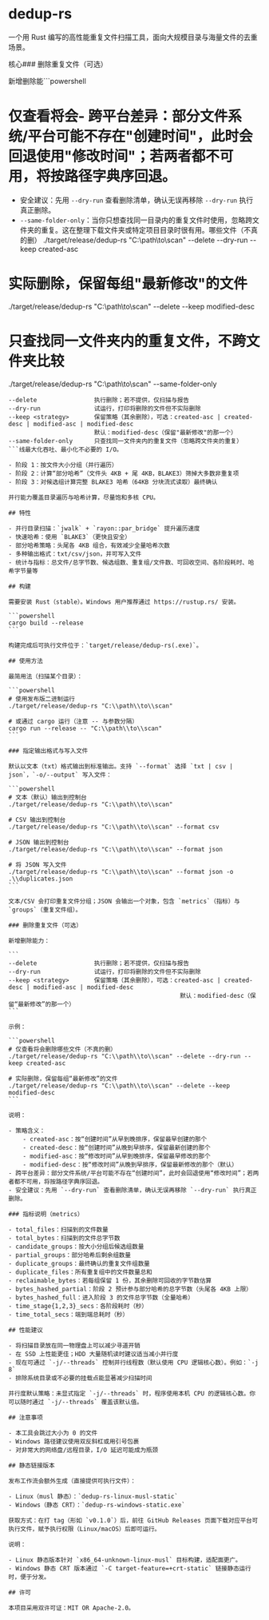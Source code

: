 # dedup-rs

一个用 Rust 编写的高性能重复文件扫描工具，面向大规模目录与海量文件的去重场景。

核心### 删除重复文件（可选）

新增删除能```powershell
# 仅查看将会- 跨平台差异：部分文件系统/平台可能不存在"创建时间"，此时会回退使用"修改时间"；若两者都不可用，将按路径字典序回退。
- 安全建议：先用 `--dry-run` 查看删除清单，确认无误再移除 `--dry-run` 执行真正删除。
- `--same-folder-only`：当你只想查找同一目录内的重复文件时使用，忽略跨文件夹的重复。这在整理下载文件夹或特定项目目录时很有用。哪些文件（不真的删）
./target/release/dedup-rs "C:\\path\\to\\scan" --delete --dry-run --keep created-asc

# 实际删除，保留每组"最新修改"的文件
./target/release/dedup-rs "C:\\path\\to\\scan" --delete --keep modified-desc

# 只查找同一文件夹内的重复文件，不跨文件夹比较
./target/release/dedup-rs "C:\\path\\to\\scan" --same-folder-only
`````
--delete                执行删除；若不提供，仅扫描与报告
--dry-run               试运行，打印将删除的文件但不实际删除
--keep <strategy>       保留策略（其余删除），可选：created-asc | created-desc | modified-asc | modified-desc
                        默认：modified-desc（保留"最新修改"的那一个）
--same-folder-only      只查找同一文件夹内的重复文件（忽略跨文件夹的重复）
```线最大化吞吐、最小化不必要的 I/O。

- 阶段 1：按文件大小分组（并行遍历）
- 阶段 2：计算“部分哈希”（文件头 4KB + 尾 4KB，BLAKE3）筛掉大多数非重复项
- 阶段 3：对候选组计算完整 BLAKE3 哈希（64KB 分块流式读取）最终确认

并行能力覆盖目录遍历与哈希计算，尽量饱和多核 CPU。

## 特性

- 并行目录扫描：`jwalk` + `rayon::par_bridge` 提升遍历速度
- 快速哈希：使用 `BLAKE3`（更快且安全）
- 部分哈希策略：头尾各 4KB 组合，有效减少全量哈希次数
- 多种输出格式：txt/csv/json，并可写入文件
- 统计与指标：总文件/总字节数、候选组数、重复组/文件数、可回收空间、各阶段耗时、哈希字节量等

## 构建

需要安装 Rust（stable）。Windows 用户推荐通过 https://rustup.rs/ 安装。

```powershell
cargo build --release
```

构建完成后可执行文件位于：`target/release/dedup-rs(.exe)`。

## 使用方法

最简用法（扫描某个目录）：

```powershell
# 使用发布版二进制运行
./target/release/dedup-rs "C:\\path\\to\\scan"

# 或通过 cargo 运行（注意 -- 与参数分隔）
cargo run --release -- "C:\\path\\to\\scan"
```

### 指定输出格式与写入文件

默认以文本（txt）格式输出到标准输出。支持 `--format` 选择 `txt | csv | json`，`-o/--output` 写入文件：

```powershell
# 文本（默认）输出到控制台
./target/release/dedup-rs "C:\\path\\to\\scan"

# CSV 输出到控制台
./target/release/dedup-rs "C:\\path\\to\\scan" --format csv

# JSON 输出到控制台
./target/release/dedup-rs "C:\\path\\to\\scan" --format json

# 将 JSON 写入文件
./target/release/dedup-rs "C:\\path\\to\\scan" --format json -o .\\duplicates.json
```

文本/CSV 会打印重复文件分组；JSON 会输出一个对象，包含 `metrics`（指标）与 `groups`（重复文件组）。

### 删除重复文件（可选）

新增删除能力：

```
--delete                执行删除；若不提供，仅扫描与报告
--dry-run               试运行，打印将删除的文件但不实际删除
--keep <strategy>       保留策略（其余删除），可选：created-asc | created-desc | modified-asc | modified-desc
												默认：modified-desc（保留“最新修改”的那一个）
```

示例：

```powershell
# 仅查看将会删除哪些文件（不真的删）
./target/release/dedup-rs "C:\\path\\to\\scan" --delete --dry-run --keep created-asc

# 实际删除，保留每组“最新修改”的文件
./target/release/dedup-rs "C:\\path\\to\\scan" --delete --keep modified-desc
```

说明：

- 策略含义：
	- created-asc：按“创建时间”从早到晚排序，保留最早创建的那个
	- created-desc：按“创建时间”从晚到早排序，保留最新创建的那个
	- modified-asc：按“修改时间”从早到晚排序，保留最早修改的那个
	- modified-desc：按“修改时间”从晚到早排序，保留最新修改的那个（默认）
- 跨平台差异：部分文件系统/平台可能不存在“创建时间”，此时会回退使用“修改时间”；若两者都不可用，将按路径字典序回退。
- 安全建议：先用 `--dry-run` 查看删除清单，确认无误再移除 `--dry-run` 执行真正删除。

### 指标说明（metrics）

- total_files：扫描到的文件数量
- total_bytes：扫描到的文件总字节数
- candidate_groups：按大小分组后候选组数量
- partial_groups：部分哈希后剩余组数量
- duplicate_groups：最终确认的重复文件组数量
- duplicate_files：所有重复组中的文件数量总和
- reclaimable_bytes：若每组保留 1 份，其余删除可回收的字节数估算
- bytes_hashed_partial：阶段 2 预计参与部分哈希的总字节数（头尾各 4KB 上限）
- bytes_hashed_full：进入阶段 3 的文件总字节数（全量哈希）
- time_stage{1,2,3}_secs：各阶段耗时（秒）
- time_total_secs：端到端总耗时（秒）

## 性能建议

- 将扫描目录放在同一物理盘上可以减少寻道开销
- 在 SSD 上性能更佳；HDD 大量随机读时建议适当减小并行度
- 现在可通过 `-j/--threads` 控制并行线程数（默认使用 CPU 逻辑核心数）。例如：`-j 8`
- 排除系统目录或不必要的挂载点能显著减少扫描时间

并行度默认策略：未显式指定 `-j/--threads` 时，程序使用本机 CPU 的逻辑核心数。你可以随时通过 `-j/--threads` 覆盖该默认值。

## 注意事项

- 本工具会跳过大小为 0 的文件
- Windows 路径建议使用双反斜杠或用引号包裹
- 对非常大的网络盘/远程目录，I/O 延迟可能成为瓶颈

## 静态链接版本

发布工作流会额外生成（直接提供可执行文件）：

- Linux（musl 静态）：`dedup-rs-linux-musl-static`
- Windows（静态 CRT）：`dedup-rs-windows-static.exe`

获取方式：在打 tag（形如 `v0.1.0`）后，前往 GitHub Releases 页面下载对应平台可执行文件，赋予执行权限（Linux/macOS）后即可运行。

说明：

- Linux 静态版本针对 `x86_64-unknown-linux-musl` 目标构建，适配面更广。
- Windows 静态 CRT 版本通过 `-C target-feature=+crt-static` 链接静态运行时，便于分发。

## 许可

本项目采用双许可证：MIT OR Apache-2.0。

